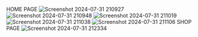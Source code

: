 HOME PAGE
![Screenshot 2024-07-31 210927](https://github.com/user-attachments/assets/51a0d638-eb58-4036-a235-4610166de6eb)
![Screenshot 2024-07-31 210948](https://github.com/user-attachments/assets/0ca9d8a3-af57-46e8-a434-424ed9da05ca)
![Screenshot 2024-07-31 211019](https://github.com/user-attachments/assets/0c8282e0-f10b-4092-b301-128cee8da3fb)
![Screenshot 2024-07-31 211038](https://github.com/user-attachments/assets/6fafee21-d6e6-4a32-b60e-81ac34ceb128)
![Screenshot 2024-07-31 211106](https://github.com/user-attachments/assets/e21a4317-7daf-49a4-9656-863d2dae347a)
SHOP PAGE
![Screenshot 2024-07-31 212334](https://github.com/user-attachments/assets/f8008975-4513-4dea-b116-21a5b696ba08)


